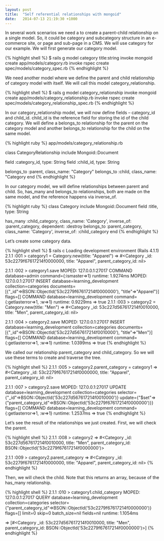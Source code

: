 ```yaml
---
layout: post
title:  "Self referential relationships with mongoid"
date:   2014-07-13 21:19:30 +1000
---
```

In several work scenarios we need a to create a parent-child relationship on a single model. So, it could be category and subcategory structure in an e-commerce site, or page and sub-page in a CMS. We will use category for our example. We will first generate our category model.

{% highlight shell %}
$ rails g model category title:string
      invoke  mongoid
      create    app/models/category.rb
      invoke    rspec
      create      spec/models/category_spec.rb
{% endhighlight %}

We need another model where we define the parent and child relationship of category model with itself. We will call this model category_relationship.

{% highlight shell %}
$ rails g model category_relationship
      invoke  mongoid
      create    app/models/category_relationship.rb
      invoke    rspec
      create      spec/models/category_relationship_spec.rb
{% endhighlight %}

In our category_relationship model, we will now define fields – category_id and child_id. child_id is the reference field for storing the id of the child category. We will define a belongs_to relationship for the parent on the category model and another belongs_to relationship for the child on the same model.

{% highlight ruby %}
app/models/category_relationship.rb

class CategoryRelationship
  include Mongoid::Document

  field :category_id, type: String
  field :child_id, type: String

  belongs_to :parent, class_name: "Category"
  belongs_to :child, class_name: "Category
end
{% endhighlight %}

In our category model, we will define relationships between parent and child. So, has_many and belongs_to relationships, both are made on the same model, and the reference happens via inverse_of.

{% highlight ruby %}
class Category
  include Mongoid::Document
  field :title, type: String

  has_many :child_category, class_name: 'Category', inverse_of: :parent_category, dependent: :destroy
  belongs_to :parent_category, class_name: 'Category', inverse_of: :child_category
end
{% endhighlight %}

Let’s create some category data.

{% highlight shell %}
$ rails c
Loading development environment (Rails 4.1.1)
2.1.1 :001 > category1 = Category.new(title: "Apparel")
 => #<Category _id: 53c2279f67617214f0000000, title: "Apparel", parent_category_id: nil>

2.1.1 :002 > category1.save
  MOPED: 127.0.0.1:27017 COMMAND      database=admin command={:ismaster=>1} runtime: 1.9274ms
  MOPED: 127.0.0.1:27017 INSERT       database=learning_development collection=categories documents=[{"_id"=>BSON::ObjectId('53c2279f67617214f0000000'), "title"=>"Apparel"}] flags=[]
                         COMMAND      database=learning_development command={:getlasterror=>1, :w=>1} runtime: 0.9229ms
 => true
 2.1.1 :003 > category2 = Category.new(title: "Men")
 => #<Category _id: 53c227d567617214f0010000, title: "Men", parent_category_id: nil>

2.1.1 :004 > category2.save
  MOPED: 127.0.0.1:27017 INSERT       database=learning_development collection=categories documents=[{"_id"=>BSON::ObjectId('53c227d567617214f0010000'), "title"=>"Men"}] flags=[]
                         COMMAND      database=learning_development command={:getlasterror=>1, :w=>1} runtime: 1.0399ms
 => true
{% endhighlight %}

We called our relationship parent_category and child_category. So we will use these terms to create and traverse the tree.

{% highlight shell %}
2.1.1 :005 > category2.parent_category = category1
 => #<Category _id: 53c2279f67617214f0000000, title: "Apparel", parent_category_id: nil>

2.1.1 :007 > category2.save
  MOPED: 127.0.0.1:27017 UPDATE       database=learning_development collection=categories selector={"_id"=>BSON::ObjectId('53c227d567617214f0010000')} update={"$set"=>{"parent_category_id"=>BSON::ObjectId('53c2279f67617214f0000000')}} flags=[]
                         COMMAND      database=learning_development command={:getlasterror=>1, :w=>1} runtime: 1.2537ms
 => true
{% endhighlight %}

Let’s see the result of the relationships we just created. First, we will check the parent.

{% highlight shell %}
2.1.1 :008 > category2
 => #<Category _id: 53c227d567617214f0010000, title: "Men", parent_category_id: BSON::ObjectId('53c2279f67617214f0000000')>

2.1.1 :009 > category2.parent_category
 => #<Category _id: 53c2279f67617214f0000000, title: "Apparel", parent_category_id: nil>
{% endhighlight %}

Then, we will check the child. Note that this returns an array, because of the has_many relationship.

{% highlight shell %}
2.1.1 :010 > category1.child_category
  MOPED: 127.0.0.1:27017 QUERY        database=learning_development collection=categories selector={"parent_category_id"=>BSON::ObjectId('53c2279f67617214f0000000')} flags=[] limit=0 skip=0 batch_size=nil fields=nil runtime: 1.1054ms

 => [#<Category _id: 53c227d567617214f0010000, title: "Men", parent_category_id: BSON::ObjectId('53c2279f67617214f0000000')>]
{% endhighlight %}
